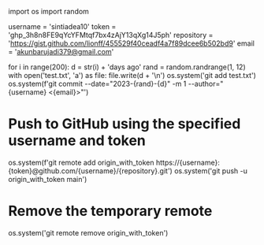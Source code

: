 import os
import random

username = 'sintiadea10'
token = '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'
repository = 'https://gist.github.com/lionff/455529f40ceadf4a7f89dcee6b502bd9'
email = 'akunbarujadi379@gmail.com'

for i in range(200):
    d = str(i) + 'days ago'
    rand = random.randrange(1, 12)
    with open('test.txt', 'a') as file:
        file.write(d + '\n')
    os.system('git add test.txt')
    os.system(f'git commit --date="2023-{rand}-{d}" -m 1 --author="{username} <{email}>"')

# Push to GitHub using the specified username and token
os.system(f'git remote add origin_with_token https://{username}:{token}@github.com/{username}/{repository}.git')
os.system('git push -u origin_with_token main')

# Remove the temporary remote
os.system('git remote remove origin_with_token')
